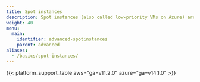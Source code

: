 ```yaml
---
title: Spot instances
description: Spot instances (also called low-priority VMs on Azure) are a simple way to save on compute cost, if your use case permits it. Here you find documentation for using them with Giant Swarm Kubernetes clusters, both on AWS and Microsoft Azure.
weight: 40
menu:
  main:
    identifier: advanced-spotinstances
    parent: advanced
aliases:
  - /basics/spot-instances/
---
```


{{< platform_support_table aws="ga=v11.2.0" azure="ga=v14.1.0" >}}
